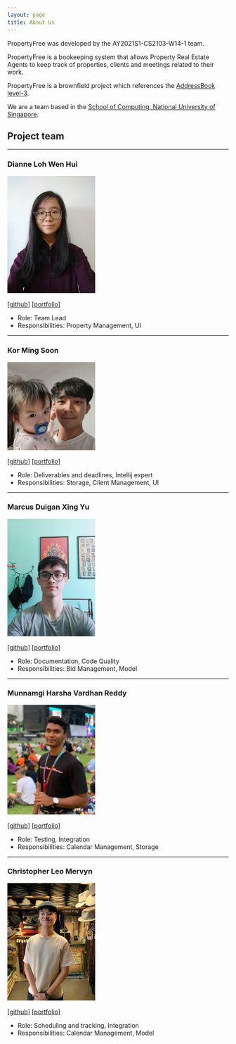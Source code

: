 ```yaml
---
layout: page
title: About Us
---
```


PropertyFree was developed by the AY2021S1-CS2103-W14-1 team.

PropertyFree is a bookeeping system that allows Property Real Estate Agents to keep track of properties, clients and meetings related to their work.

PropertyFree is a brownfield project which references the [AddressBook level-3](https://github.com/se-edu/addressbook-level3).

We are a team based in the [School of Computing, National University of Singapore](http://www.comp.nus.edu.sg).


## Project team

***

### Dianne Loh Wen Hui

<img src="images/dianneloh9.png" width="200px">

[[github](https://github.com/dianneloh9)]
[[portfolio](team/dianneloh9.md)]

* Role: Team Lead
* Responsibilities: Property Management, UI

***

### Kor Ming Soon

<img src="images/kormingsoon.png" width="200px">

[[github](https://github.com/kormingsoon)]
[[portfolio](team/kormingsoon.md)]

* Role: Deliverables and deadlines, Intellij expert
* Responsibilities: Storage, Client Management, UI

***

### Marcus Duigan Xing Yu

<img src="images/marcon2509.png" width="200px">

[[github](https://github.com/Marcon2509)]
[[portfolio](team/marcon2509.md)]

* Role: Documentation, Code Quality
* Responsibilities: Bid Management, Model

***

### Munnamgi Harsha Vardhan Reddy

<img src="images/munharsha.png" width="200px">

[[github](https://github.com/munharsha)]
[[portfolio](team/munharsha.md)]

* Role: Testing, Integration
* Responsibilities: Calendar Management, Storage

***

### Christopher Leo Mervyn

<img src="images/christopher-lm.png" width="200px">

[[github](https://github.com/Christopher-LM)]
[[portfolio](team/christopher-lm.md)]

* Role: Scheduling and tracking, Integration
* Responsibilities: Calendar Management, Model
